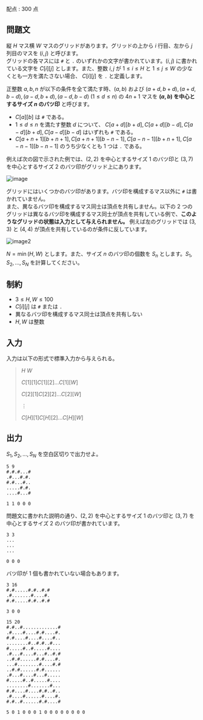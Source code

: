 配点 : $300$ 点

## 問題文

縦 $H$ マス横 $W$ マスのグリッドがあります。グリッドの上から $i$ 行目、左から $j$ 列目のマスを $(i, j)$ と呼びます。<br>
グリッドの各マスには `#` と `.` のいずれかの文字が書かれています。$(i, j)$ に書かれている文字を $C[i][j]$ とします。また、整数 $i, j$ が $1 \leq i \leq H$ と $1 \leq j \leq W$ の少なくとも一方を満たさない場合、 $C[i][j]$ を `.` と定義します。  

正整数 $a, b, n$ が以下の条件を全て満たす時、$(a,b)$ および $(a+d,b+d),(a+d,b-d),(a-d,b+d),(a-d,b-d)$ $(1 \leq d \leq n)$ の $4n + 1$ マスを **$(a,b)$ を中心とするサイズ $n$ のバツ印** と呼びます。

- $C[a][b]$ は `#` である。
- $1 \leq d \leq n$ を満たす整数 $d$ について、 $C[a+d][b+d],C[a+d][b-d],C[a-d][b+d],C[a-d][b-d]$ はいずれも `#` である。
- $C[a+n+1][b+n+1],C[a+n+1][b-n-1],C[a-n-1][b+n+1],C[a-n-1][b-n-1]$ のうち少なくとも 1 つは `.` である。

例えば次の図で示された例では、$(2, 2)$ を中心とするサイズ $1$ のバツ印と $(3, 7)$ を中心とするサイズ $2$ のバツ印がグリッド上にあります。

![image](https://img.atcoder.jp/ghi/abc300c_aa5161e20f55652dc61ad221348765bb002e4eed378c352bc0e44c7555148ebc.jpg)

グリッドにはいくつかのバツ印があります。バツ印を構成するマス以外に `#` は書かれていません。<br>
また、異なるバツ印を構成するマス同士は頂点を共有しません。以下の 2 つのグリッドは異なるバツ印を構成するマス同士が頂点を共有している例で、**このようなグリッドの状態は入力として与えられません。** 例えば左のグリッドでは $(3, 3)$ と $(4, 4)$ が頂点を共有しているのが条件に反しています。

![image2](https://img.atcoder.jp/ghi/abc300c2_796c45899f018c995738383146a76562824a9f6b7a3d931621da691d49d6f3cc.jpg)

$N = \min(H, W)$ とします。また、サイズ $n$ のバツ印の個数を $S_n$ とします。$S_1, S_2, \dots, S_N$ を計算してください。

## 制約

- $3 \leq H, W \leq 100$
- $C[i][j]$ は `#` または `.`
- 異なるバツ印を構成するマス同士は頂点を共有しない
- $H, W$ は整数

## 入力

入力は以下の形式で標準入力から与えられる。

> $H$ $W$
> 
> $C[1][1]C[1][2]\dots C[1][W]$
> 
> $C[2][1]C[2][2]\dots C[2][W]$
> 
> $\vdots$
> 
> $C[H][1]C[H][2]\dots C[H][W]$

## 出力

$S_1, S_2, \dots, S_N$ を空白区切りで出力せよ。

```input1
5 9
#.#.#...#
.#...#.#.
#.#...#..
.....#.#.
....#...#
```

```output1
1 1 0 0 0
```

問題文に書かれた説明の通り、$(2, 2)$ を中心とするサイズ $1$ のバツ印と $(3, 7)$ を中心とするサイズ $2$ のバツ印が書かれています。

```input2
3 3
...
...
...
```

```output2
0 0 0
```

バツ印が 1 個も書かれていない場合もあります。

```input3
3 16
#.#.....#.#..#.#
.#.......#....#.
#.#.....#.#..#.#
```

```output3
3 0 0
```

```input4
15 20
#.#..#.............#
.#....#....#.#....#.
#.#....#....#....#..
........#..#.#..#...
#.....#..#.....#....
.#...#....#...#..#.#
..#.#......#.#....#.
...#........#....#.#
..#.#......#.#......
.#...#....#...#.....
#.....#..#.....#....
........#.......#...
#.#....#....#.#..#..
.#....#......#....#.
#.#..#......#.#....#
```

```output4
5 0 1 0 0 0 1 0 0 0 0 0 0 0 0
```
